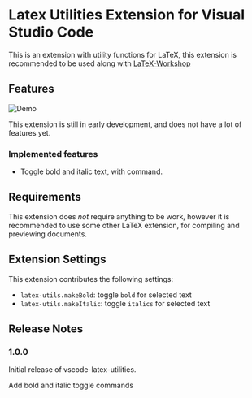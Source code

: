 # Latex Utilities Extension for Visual Studio Code

This is an extension with utility functions for LaTeX,
this extension is recommended to be used along with [LaTeX-Workshop](https://marketplace.visualstudio.com/items?itemName=James-Yu.latex-workshop)

## Features

![Demo](./demo.gif)

This extension is still in early development, and does not have a lot of features yet.

### Implemented features

- Toggle bold and italic text, with command.

## Requirements

This extension does _not_ require anything to be work,
however it is recommended to use some other LaTeX extension, for compiling and previewing documents.

## Extension Settings

This extension contributes the following settings:

* `latex-utils.makeBold`: toggle `bold` for selected text
* `latex-utils.makeItalic`: toggle `italics` for selected text

## Release Notes

### 1.0.0

Initial release of vscode-latex-utilities.

Add bold and italic toggle commands
